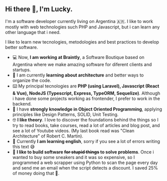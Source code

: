 ## Hi there 👋, I'm Lucky.

I'm a software developer currently living on Argentina 🇦🇷. I like to work mostly with web technologies such PHP and Javascript, but i can learn any other language that i need.

I like to learn new tecnologies, metodologies and best practices to develop better software.

- 💻 Now, **I am working at Braintly**, a Software Boutique based on Argentina where we make amazing software for diferent clients and startups.
- 📖 I am currently **learning about architecture** and better ways to organize the code.
- ⌨️ My principal tecnologies are **PHP (using Laravel), Javascript (React & Vue), NodeJS (Typescript, Express, TypeORM, Sequelize)**. Although i have done some projects working as frontender, I prefer to work in the backend.
- 🔎 I have **strongly knowledge in Object Oriented Programming**, applying principles like Design Patterns, SOLID, Unit Testing.
- 🤓 **I like theory**. I love to discover the foundations behind the things so I try to read books, take courses, read a lot of articles and blog post, and see a lot of Youtube videos. (My last book read was "Clean Architecture" of Robert C. Martin).
- 🏴󠁧󠁢󠁥󠁮󠁧󠁿 Currently **I am learning english**, sorry if you see a lot of errors writing this text 😅
- 🤪 **I like to build software ~~for stupid things~~ to solve problems**. Once i wanted to buy some sneakers and it was so expensive, so I programmed a web scrapper using Python to scan the page every day and send me an email when the script detects a discount. I saved 25% of money doing that 💸. 
